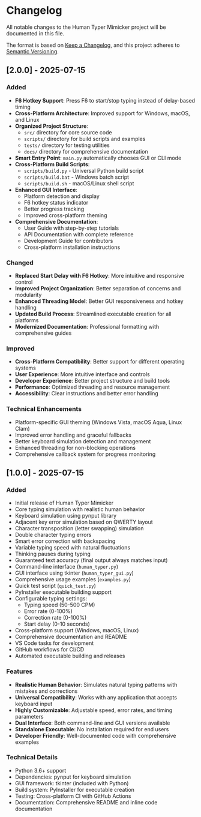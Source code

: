 # Changelog

All notable changes to the Human Typer Mimicker project will be documented in this file.

The format is based on [Keep a Changelog](https://keepachangelog.com/en/1.0.0/),
and this project adheres to [Semantic Versioning](https://semver.org/spec/v2.0.0.html).

## [2.0.0] - 2025-07-15

### Added
- **F6 Hotkey Support**: Press F6 to start/stop typing instead of delay-based timing
- **Cross-Platform Architecture**: Improved support for Windows, macOS, and Linux
- **Organized Project Structure**: 
  - `src/` directory for core source code
  - `scripts/` directory for build scripts and examples
  - `tests/` directory for testing utilities
  - `docs/` directory for comprehensive documentation
- **Smart Entry Point**: `main.py` automatically chooses GUI or CLI mode
- **Cross-Platform Build Scripts**: 
  - `scripts/build.py` - Universal Python build script
  - `scripts/build.bat` - Windows batch script
  - `scripts/build.sh` - macOS/Linux shell script
- **Enhanced GUI Interface**: 
  - Platform detection and display
  - F6 hotkey status indicator
  - Better progress tracking
  - Improved cross-platform theming
- **Comprehensive Documentation**:
  - User Guide with step-by-step tutorials
  - API Documentation with complete reference
  - Development Guide for contributors
  - Cross-platform installation instructions

### Changed
- **Replaced Start Delay with F6 Hotkey**: More intuitive and responsive control
- **Improved Project Organization**: Better separation of concerns and modularity
- **Enhanced Threading Model**: Better GUI responsiveness and hotkey handling
- **Updated Build Process**: Streamlined executable creation for all platforms
- **Modernized Documentation**: Professional formatting with comprehensive guides

### Improved
- **Cross-Platform Compatibility**: Better support for different operating systems
- **User Experience**: More intuitive interface and controls
- **Developer Experience**: Better project structure and build tools
- **Performance**: Optimized threading and resource management
- **Accessibility**: Clear instructions and better error handling

### Technical Enhancements
- Platform-specific GUI theming (Windows Vista, macOS Aqua, Linux Clam)
- Improved error handling and graceful fallbacks
- Better keyboard simulation detection and management
- Enhanced threading for non-blocking operations
- Comprehensive callback system for progress monitoring

## [1.0.0] - 2025-07-15

### Added
- Initial release of Human Typer Mimicker
- Core typing simulation with realistic human behavior
- Keyboard simulation using pynput library
- Adjacent key error simulation based on QWERTY layout
- Character transposition (letter swapping) simulation
- Double character typing errors
- Smart error correction with backspacing
- Variable typing speed with natural fluctuations
- Thinking pauses during typing
- Guaranteed text accuracy (final output always matches input)
- Command-line interface (`human_typer.py`)
- GUI interface using tkinter (`human_typer_gui.py`)
- Comprehensive usage examples (`examples.py`)
- Quick test script (`quick_test.py`)
- PyInstaller executable building support
- Configurable typing settings:
  - Typing speed (50-500 CPM)
  - Error rate (0-100%)
  - Correction rate (0-100%)
  - Start delay (0-10 seconds)
- Cross-platform support (Windows, macOS, Linux)
- Comprehensive documentation and README
- VS Code tasks for development
- GitHub workflows for CI/CD
- Automated executable building and releases

### Features
- **Realistic Human Behavior**: Simulates natural typing patterns with mistakes and corrections
- **Universal Compatibility**: Works with any application that accepts keyboard input
- **Highly Customizable**: Adjustable speed, error rates, and timing parameters
- **Dual Interface**: Both command-line and GUI versions available
- **Standalone Executable**: No installation required for end users
- **Developer Friendly**: Well-documented code with comprehensive examples

### Technical Details
- Python 3.6+ support
- Dependencies: pynput for keyboard simulation
- GUI framework: tkinter (included with Python)
- Build system: PyInstaller for executable creation
- Testing: Cross-platform CI with GitHub Actions
- Documentation: Comprehensive README and inline code documentation
